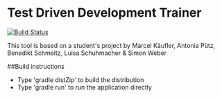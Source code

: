 # Test Driven Development Trainer

[![Build Status](https://travis-ci.org/bendisposto/dojo.svg?branch=develop)](https://travis-ci.org/bendisposto/dojo)

This tool is based on a student's project by Marcel Käufler, Antonia Pütz, Benedikt Schmeitz, Luisa Schuhmacher & Simon Weber

##Build instructions
* Type 'gradle distZip' to build the distribution
* Type 'gradle run' to run the application directly
